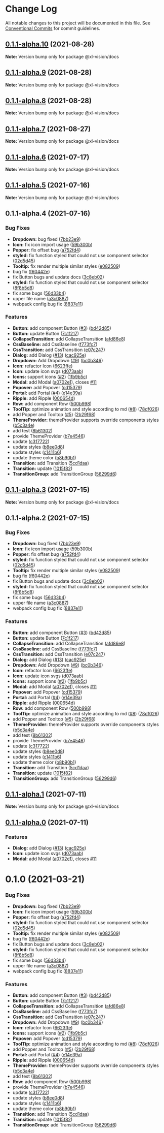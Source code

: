 # Change Log

All notable changes to this project will be documented in this file.
See [Conventional Commits](https://conventionalcommits.org) for commit guidelines.

## [0.1.1-alpha.10](https://github.com/xl-vision/xl-vision/compare/v0.1.1-alpha.9...v0.1.1-alpha.10) (2021-08-28)

**Note:** Version bump only for package @xl-vision/docs





## [0.1.1-alpha.9](https://github.com/xl-vision/xl-vision/compare/v0.1.1-alpha.8...v0.1.1-alpha.9) (2021-08-28)

**Note:** Version bump only for package @xl-vision/docs





## [0.1.1-alpha.8](https://github.com/xl-vision/xl-vision/compare/v0.1.1-alpha.7...v0.1.1-alpha.8) (2021-08-28)

**Note:** Version bump only for package @xl-vision/docs





## [0.1.1-alpha.7](https://github.com/xl-vision/xl-vision/compare/v0.1.1-alpha.6...v0.1.1-alpha.7) (2021-08-27)

**Note:** Version bump only for package @xl-vision/docs





## [0.1.1-alpha.6](https://github.com/xl-vision/xl-vision/compare/v0.1.1-alpha.5...v0.1.1-alpha.6) (2021-07-17)

**Note:** Version bump only for package @xl-vision/docs





## [0.1.1-alpha.5](https://github.com/xl-vision/xl-vision/compare/v0.1.1-alpha.4...v0.1.1-alpha.5) (2021-07-16)

**Note:** Version bump only for package @xl-vision/docs





## 0.1.1-alpha.4 (2021-07-16)


### Bug Fixes

* **Dropdown:** bug fixed ([7bb23e9](https://github.com/xl-vision/xl-vision/commit/7bb23e9bea2dccbfc37a63894519bccb466f0f5f))
* **Icon:** fix icon import usage ([59b300b](https://github.com/xl-vision/xl-vision/commit/59b300b5c4f95111847928e295ae29f32f6cda93))
* **Popper:** fix offset bug ([a752fd4](https://github.com/xl-vision/xl-vision/commit/a752fd49744ab8d42a5fe1ee90e139724dddebbe))
* **styled:** fix function styled that could not use component selector ([02d5d45](https://github.com/xl-vision/xl-vision/commit/02d5d45c197b3e129b8b1eeacbd9309e66c77aaf))
* **Tooltip:** fix render multiple similar styles ([e082509](https://github.com/xl-vision/xl-vision/commit/e082509a8dec95dcf5af72fe9cc69f2a279b11fb))
* bug fix ([f60442e](https://github.com/xl-vision/xl-vision/commit/f60442e726bb41f663c13df4f0299d617424ac2d))
* fix Button bugs and update docs ([3c8eb02](https://github.com/xl-vision/xl-vision/commit/3c8eb02f9cade12d7b26c09c7f7c946bf1095cf2))
* **styled:** fix function styled that could not use component selector ([8f8b5d8](https://github.com/xl-vision/xl-vision/commit/8f8b5d8f437b0b4ad398dd57c22c314a74e19788))
* fix some bugs ([56d33b4](https://github.com/xl-vision/xl-vision/commit/56d33b4e74123a54ff63541d6b5acb0e1747bbb5))
* upper file name ([a3c0887](https://github.com/xl-vision/xl-vision/commit/a3c08874c821fb0b2a37efa8229f8d2d4feeea14))
* webpack config bug fix ([8837e11](https://github.com/xl-vision/xl-vision/commit/8837e116b59439cd190e1558df91586228910ea8))


### Features

* **Button:** add component Button ([#3](https://github.com/xl-vision/xl-vision/issues/3)) ([bd42d85](https://github.com/xl-vision/xl-vision/commit/bd42d8547402f485c783818e543668313530f691))
* **Button:** update Button ([7c1f217](https://github.com/xl-vision/xl-vision/commit/7c1f217a87778f61b3e3ebf0d5338e877cfadfd1))
* **CollapseTransition:** add CollapseTransition ([afd86e8](https://github.com/xl-vision/xl-vision/commit/afd86e824c6eb2a0a8750a6a63631c40a3d0aef1))
* **CssBaseline:** add CssBaseline ([f773fc7](https://github.com/xl-vision/xl-vision/commit/f773fc75f31efa3fc96289158f9bd4d5dc385274))
* **CssTransition:** add CssTransition ([e07c247](https://github.com/xl-vision/xl-vision/commit/e07c2476b5a8aeea0043bab504adfbf3808a0af9))
* **Dialog:** add Dialog ([#13](https://github.com/xl-vision/xl-vision/issues/13)) ([cac925e](https://github.com/xl-vision/xl-vision/commit/cac925e83719f70d61e07478ba731704e8dce39b))
* **Dropdown:** Add Dropdown ([#9](https://github.com/xl-vision/xl-vision/issues/9)) ([bc0b346](https://github.com/xl-vision/xl-vision/commit/bc0b346ef8d7e8ad38838b360686b3dbab01ca42))
* **Icon:** refactor Icon ([6623ffe](https://github.com/xl-vision/xl-vision/commit/6623ffe8b039fcf514c2381adedc8e4b1529332d))
* **Icon:** update icon svgs ([d073aab](https://github.com/xl-vision/xl-vision/commit/d073aab9b959de4956f5712d9b4da4b08c5774e9))
* **Icons:** support icons ([#2](https://github.com/xl-vision/xl-vision/issues/2)) ([1fb9b5c](https://github.com/xl-vision/xl-vision/commit/1fb9b5ca87f8ba18c931bc1cc14cec3885ece3e5))
* **Modal:** add Modal ([a0702e1](https://github.com/xl-vision/xl-vision/commit/a0702e116aaab753c86554651b683bf6394f3cca)), closes [#11](https://github.com/xl-vision/xl-vision/issues/11)
* **Popover:** add Popover ([cd15379](https://github.com/xl-vision/xl-vision/commit/cd15379eff2a3e4806d4115ddf21eff72d3d6fbf))
* **Portal:** add Portal ([#4](https://github.com/xl-vision/xl-vision/issues/4)) ([e14e39a](https://github.com/xl-vision/xl-vision/commit/e14e39a6b659e5dd10c0c4a08b2648481bc1d544))
* **Ripple:** add Ripple ([000654d](https://github.com/xl-vision/xl-vision/commit/000654d3068b7412d344bd19eb476ab58652b654))
* **Row:** add component Row ([500b998](https://github.com/xl-vision/xl-vision/commit/500b998b444ce5880c504e0263140fcfe78a51d2))
* **ToolTip:** optimize animation and style according to md ([#8](https://github.com/xl-vision/xl-vision/issues/8)) ([78df026](https://github.com/xl-vision/xl-vision/commit/78df0268859c442f8f3104dee0adbed8c7026ec1))
* add Popper and Tooltop ([#5](https://github.com/xl-vision/xl-vision/issues/5)) ([2b29f68](https://github.com/xl-vision/xl-vision/commit/2b29f68df889e6fb50e7c9e8bb2f0d7eaf67830f))
* **ThemeProvider:** themeProvider supports override components styles ([b5c3a4e](https://github.com/xl-vision/xl-vision/commit/b5c3a4eadead6f556181b649e31ecbcfa39657f4))
* add test ([8b61302](https://github.com/xl-vision/xl-vision/commit/8b613021e6405e5b6c7258321ac3a945f469aa85))
* provide ThemeProvider ([b7e4546](https://github.com/xl-vision/xl-vision/commit/b7e454687ada2bfc91960370b7f858ad6d8c3e2e))
* update ([c317722](https://github.com/xl-vision/xl-vision/commit/c3177228aa7c69d2dc54e8ae160bb239c93efa01))
* update styles ([b8ee0d8](https://github.com/xl-vision/xl-vision/commit/b8ee0d87f9d3c92aa12555ec28f0a7b492996f33))
* update styles ([c1411b6](https://github.com/xl-vision/xl-vision/commit/c1411b68e43223022d84bbaa9a02dfa137e60e6a))
* update theme color ([b8b90b1](https://github.com/xl-vision/xl-vision/commit/b8b90b1f58d47dd2f227e43c12adea193e32e6e9))
* **Transition:** add Transition ([5cd1daa](https://github.com/xl-vision/xl-vision/commit/5cd1daac6de5224fc47822aa3da7f89bb8094bd1))
* **Transition:** update ([1015f82](https://github.com/xl-vision/xl-vision/commit/1015f82ea9eba3d1ac01a187c69ff185beecf93a))
* **TransitionGroup:** add TransitionGroup ([56299d6](https://github.com/xl-vision/xl-vision/commit/56299d64426ae5c65ffccd1ceffa047a39b28449))





## [0.1.1-alpha.3](https://github.com/xl-vision/xl-vision/compare/v0.1.1-alpha.2...v0.1.1-alpha.3) (2021-07-15)

**Note:** Version bump only for package @xl-vision/docs





## 0.1.1-alpha.2 (2021-07-15)


### Bug Fixes

* **Dropdown:** bug fixed ([7bb23e9](https://github.com/xl-vision/xl-vision/commit/7bb23e9bea2dccbfc37a63894519bccb466f0f5f))
* **Icon:** fix icon import usage ([59b300b](https://github.com/xl-vision/xl-vision/commit/59b300b5c4f95111847928e295ae29f32f6cda93))
* **Popper:** fix offset bug ([a752fd4](https://github.com/xl-vision/xl-vision/commit/a752fd49744ab8d42a5fe1ee90e139724dddebbe))
* **styled:** fix function styled that could not use component selector ([02d5d45](https://github.com/xl-vision/xl-vision/commit/02d5d45c197b3e129b8b1eeacbd9309e66c77aaf))
* **Tooltip:** fix render multiple similar styles ([e082509](https://github.com/xl-vision/xl-vision/commit/e082509a8dec95dcf5af72fe9cc69f2a279b11fb))
* bug fix ([f60442e](https://github.com/xl-vision/xl-vision/commit/f60442e726bb41f663c13df4f0299d617424ac2d))
* fix Button bugs and update docs ([3c8eb02](https://github.com/xl-vision/xl-vision/commit/3c8eb02f9cade12d7b26c09c7f7c946bf1095cf2))
* **styled:** fix function styled that could not use component selector ([8f8b5d8](https://github.com/xl-vision/xl-vision/commit/8f8b5d8f437b0b4ad398dd57c22c314a74e19788))
* fix some bugs ([56d33b4](https://github.com/xl-vision/xl-vision/commit/56d33b4e74123a54ff63541d6b5acb0e1747bbb5))
* upper file name ([a3c0887](https://github.com/xl-vision/xl-vision/commit/a3c08874c821fb0b2a37efa8229f8d2d4feeea14))
* webpack config bug fix ([8837e11](https://github.com/xl-vision/xl-vision/commit/8837e116b59439cd190e1558df91586228910ea8))


### Features

* **Button:** add component Button ([#3](https://github.com/xl-vision/xl-vision/issues/3)) ([bd42d85](https://github.com/xl-vision/xl-vision/commit/bd42d8547402f485c783818e543668313530f691))
* **Button:** update Button ([7c1f217](https://github.com/xl-vision/xl-vision/commit/7c1f217a87778f61b3e3ebf0d5338e877cfadfd1))
* **CollapseTransition:** add CollapseTransition ([afd86e8](https://github.com/xl-vision/xl-vision/commit/afd86e824c6eb2a0a8750a6a63631c40a3d0aef1))
* **CssBaseline:** add CssBaseline ([f773fc7](https://github.com/xl-vision/xl-vision/commit/f773fc75f31efa3fc96289158f9bd4d5dc385274))
* **CssTransition:** add CssTransition ([e07c247](https://github.com/xl-vision/xl-vision/commit/e07c2476b5a8aeea0043bab504adfbf3808a0af9))
* **Dialog:** add Dialog ([#13](https://github.com/xl-vision/xl-vision/issues/13)) ([cac925e](https://github.com/xl-vision/xl-vision/commit/cac925e83719f70d61e07478ba731704e8dce39b))
* **Dropdown:** Add Dropdown ([#9](https://github.com/xl-vision/xl-vision/issues/9)) ([bc0b346](https://github.com/xl-vision/xl-vision/commit/bc0b346ef8d7e8ad38838b360686b3dbab01ca42))
* **Icon:** refactor Icon ([6623ffe](https://github.com/xl-vision/xl-vision/commit/6623ffe8b039fcf514c2381adedc8e4b1529332d))
* **Icon:** update icon svgs ([d073aab](https://github.com/xl-vision/xl-vision/commit/d073aab9b959de4956f5712d9b4da4b08c5774e9))
* **Icons:** support icons ([#2](https://github.com/xl-vision/xl-vision/issues/2)) ([1fb9b5c](https://github.com/xl-vision/xl-vision/commit/1fb9b5ca87f8ba18c931bc1cc14cec3885ece3e5))
* **Modal:** add Modal ([a0702e1](https://github.com/xl-vision/xl-vision/commit/a0702e116aaab753c86554651b683bf6394f3cca)), closes [#11](https://github.com/xl-vision/xl-vision/issues/11)
* **Popover:** add Popover ([cd15379](https://github.com/xl-vision/xl-vision/commit/cd15379eff2a3e4806d4115ddf21eff72d3d6fbf))
* **Portal:** add Portal ([#4](https://github.com/xl-vision/xl-vision/issues/4)) ([e14e39a](https://github.com/xl-vision/xl-vision/commit/e14e39a6b659e5dd10c0c4a08b2648481bc1d544))
* **Ripple:** add Ripple ([000654d](https://github.com/xl-vision/xl-vision/commit/000654d3068b7412d344bd19eb476ab58652b654))
* **Row:** add component Row ([500b998](https://github.com/xl-vision/xl-vision/commit/500b998b444ce5880c504e0263140fcfe78a51d2))
* **ToolTip:** optimize animation and style according to md ([#8](https://github.com/xl-vision/xl-vision/issues/8)) ([78df026](https://github.com/xl-vision/xl-vision/commit/78df0268859c442f8f3104dee0adbed8c7026ec1))
* add Popper and Tooltop ([#5](https://github.com/xl-vision/xl-vision/issues/5)) ([2b29f68](https://github.com/xl-vision/xl-vision/commit/2b29f68df889e6fb50e7c9e8bb2f0d7eaf67830f))
* **ThemeProvider:** themeProvider supports override components styles ([b5c3a4e](https://github.com/xl-vision/xl-vision/commit/b5c3a4eadead6f556181b649e31ecbcfa39657f4))
* add test ([8b61302](https://github.com/xl-vision/xl-vision/commit/8b613021e6405e5b6c7258321ac3a945f469aa85))
* provide ThemeProvider ([b7e4546](https://github.com/xl-vision/xl-vision/commit/b7e454687ada2bfc91960370b7f858ad6d8c3e2e))
* update ([c317722](https://github.com/xl-vision/xl-vision/commit/c3177228aa7c69d2dc54e8ae160bb239c93efa01))
* update styles ([b8ee0d8](https://github.com/xl-vision/xl-vision/commit/b8ee0d87f9d3c92aa12555ec28f0a7b492996f33))
* update styles ([c1411b6](https://github.com/xl-vision/xl-vision/commit/c1411b68e43223022d84bbaa9a02dfa137e60e6a))
* update theme color ([b8b90b1](https://github.com/xl-vision/xl-vision/commit/b8b90b1f58d47dd2f227e43c12adea193e32e6e9))
* **Transition:** add Transition ([5cd1daa](https://github.com/xl-vision/xl-vision/commit/5cd1daac6de5224fc47822aa3da7f89bb8094bd1))
* **Transition:** update ([1015f82](https://github.com/xl-vision/xl-vision/commit/1015f82ea9eba3d1ac01a187c69ff185beecf93a))
* **TransitionGroup:** add TransitionGroup ([56299d6](https://github.com/xl-vision/xl-vision/commit/56299d64426ae5c65ffccd1ceffa047a39b28449))





## [0.1.1-alpha.1](https://github.com/xl-vision/xl-vision/compare/v0.1.1-alpha.0...v0.1.1-alpha.1) (2021-07-11)

**Note:** Version bump only for package @xl-vision/docs






## [0.1.1-alpha.0](https://github.com/xl-vision/xl-vision/compare/v0.1.0...v0.1.1-alpha.0) (2021-07-11)


### Features

* **Dialog:** add Dialog ([#13](https://github.com/xl-vision/xl-vision/issues/13)) ([cac925e](https://github.com/xl-vision/xl-vision/commit/cac925e83719f70d61e07478ba731704e8dce39b))
* **Icon:** update icon svgs ([d073aab](https://github.com/xl-vision/xl-vision/commit/d073aab9b959de4956f5712d9b4da4b08c5774e9))
* **Modal:** add Modal ([a0702e1](https://github.com/xl-vision/xl-vision/commit/a0702e116aaab753c86554651b683bf6394f3cca)), closes [#11](https://github.com/xl-vision/xl-vision/issues/11)






# 0.1.0 (2021-03-21)


### Bug Fixes

* **Dropdown:** bug fixed ([7bb23e9](https://github.com/xl-vision/xl-vision/commit/7bb23e9bea2dccbfc37a63894519bccb466f0f5f))
* **Icon:** fix icon import usage ([59b300b](https://github.com/xl-vision/xl-vision/commit/59b300b5c4f95111847928e295ae29f32f6cda93))
* **Popper:** fix offset bug ([a752fd4](https://github.com/xl-vision/xl-vision/commit/a752fd49744ab8d42a5fe1ee90e139724dddebbe))
* **styled:** fix function styled that could not use component selector ([02d5d45](https://github.com/xl-vision/xl-vision/commit/02d5d45c197b3e129b8b1eeacbd9309e66c77aaf))
* **Tooltip:** fix render multiple similar styles ([e082509](https://github.com/xl-vision/xl-vision/commit/e082509a8dec95dcf5af72fe9cc69f2a279b11fb))
* bug fix ([f60442e](https://github.com/xl-vision/xl-vision/commit/f60442e726bb41f663c13df4f0299d617424ac2d))
* fix Button bugs and update docs ([3c8eb02](https://github.com/xl-vision/xl-vision/commit/3c8eb02f9cade12d7b26c09c7f7c946bf1095cf2))
* **styled:** fix function styled that could not use component selector ([8f8b5d8](https://github.com/xl-vision/xl-vision/commit/8f8b5d8f437b0b4ad398dd57c22c314a74e19788))
* fix some bugs ([56d33b4](https://github.com/xl-vision/xl-vision/commit/56d33b4e74123a54ff63541d6b5acb0e1747bbb5))
* upper file name ([a3c0887](https://github.com/xl-vision/xl-vision/commit/a3c08874c821fb0b2a37efa8229f8d2d4feeea14))
* webpack config bug fix ([8837e11](https://github.com/xl-vision/xl-vision/commit/8837e116b59439cd190e1558df91586228910ea8))


### Features

* **Button:** add component Button ([#3](https://github.com/xl-vision/xl-vision/issues/3)) ([bd42d85](https://github.com/xl-vision/xl-vision/commit/bd42d8547402f485c783818e543668313530f691))
* **Button:** update Button ([7c1f217](https://github.com/xl-vision/xl-vision/commit/7c1f217a87778f61b3e3ebf0d5338e877cfadfd1))
* **CollapseTransition:** add CollapseTransition ([afd86e8](https://github.com/xl-vision/xl-vision/commit/afd86e824c6eb2a0a8750a6a63631c40a3d0aef1))
* **CssBaseline:** add CssBaseline ([f773fc7](https://github.com/xl-vision/xl-vision/commit/f773fc75f31efa3fc96289158f9bd4d5dc385274))
* **CssTransition:** add CssTransition ([e07c247](https://github.com/xl-vision/xl-vision/commit/e07c2476b5a8aeea0043bab504adfbf3808a0af9))
* **Dropdown:** Add Dropdown ([#9](https://github.com/xl-vision/xl-vision/issues/9)) ([bc0b346](https://github.com/xl-vision/xl-vision/commit/bc0b346ef8d7e8ad38838b360686b3dbab01ca42))
* **Icon:** refactor Icon ([6623ffe](https://github.com/xl-vision/xl-vision/commit/6623ffe8b039fcf514c2381adedc8e4b1529332d))
* **Icons:** support icons ([#2](https://github.com/xl-vision/xl-vision/issues/2)) ([1fb9b5c](https://github.com/xl-vision/xl-vision/commit/1fb9b5ca87f8ba18c931bc1cc14cec3885ece3e5))
* **Popover:** add Popover ([cd15379](https://github.com/xl-vision/xl-vision/commit/cd15379eff2a3e4806d4115ddf21eff72d3d6fbf))
* **ToolTip:** optimize animation and style according to md ([#8](https://github.com/xl-vision/xl-vision/issues/8)) ([78df026](https://github.com/xl-vision/xl-vision/commit/78df0268859c442f8f3104dee0adbed8c7026ec1))
* add Popper and Tooltop ([#5](https://github.com/xl-vision/xl-vision/issues/5)) ([2b29f68](https://github.com/xl-vision/xl-vision/commit/2b29f68df889e6fb50e7c9e8bb2f0d7eaf67830f))
* **Portal:** add Portal ([#4](https://github.com/xl-vision/xl-vision/issues/4)) ([e14e39a](https://github.com/xl-vision/xl-vision/commit/e14e39a6b659e5dd10c0c4a08b2648481bc1d544))
* **Ripple:** add Ripple ([000654d](https://github.com/xl-vision/xl-vision/commit/000654d3068b7412d344bd19eb476ab58652b654))
* **ThemeProvider:** themeProvider supports override components styles ([b5c3a4e](https://github.com/xl-vision/xl-vision/commit/b5c3a4eadead6f556181b649e31ecbcfa39657f4))
* add test ([8b61302](https://github.com/xl-vision/xl-vision/commit/8b613021e6405e5b6c7258321ac3a945f469aa85))
* **Row:** add component Row ([500b998](https://github.com/xl-vision/xl-vision/commit/500b998b444ce5880c504e0263140fcfe78a51d2))
* provide ThemeProvider ([b7e4546](https://github.com/xl-vision/xl-vision/commit/b7e454687ada2bfc91960370b7f858ad6d8c3e2e))
* update ([c317722](https://github.com/xl-vision/xl-vision/commit/c3177228aa7c69d2dc54e8ae160bb239c93efa01))
* update styles ([b8ee0d8](https://github.com/xl-vision/xl-vision/commit/b8ee0d87f9d3c92aa12555ec28f0a7b492996f33))
* update styles ([c1411b6](https://github.com/xl-vision/xl-vision/commit/c1411b68e43223022d84bbaa9a02dfa137e60e6a))
* update theme color ([b8b90b1](https://github.com/xl-vision/xl-vision/commit/b8b90b1f58d47dd2f227e43c12adea193e32e6e9))
* **Transition:** add Transition ([5cd1daa](https://github.com/xl-vision/xl-vision/commit/5cd1daac6de5224fc47822aa3da7f89bb8094bd1))
* **Transition:** update ([1015f82](https://github.com/xl-vision/xl-vision/commit/1015f82ea9eba3d1ac01a187c69ff185beecf93a))
* **TransitionGroup:** add TransitionGroup ([56299d6](https://github.com/xl-vision/xl-vision/commit/56299d64426ae5c65ffccd1ceffa047a39b28449))
